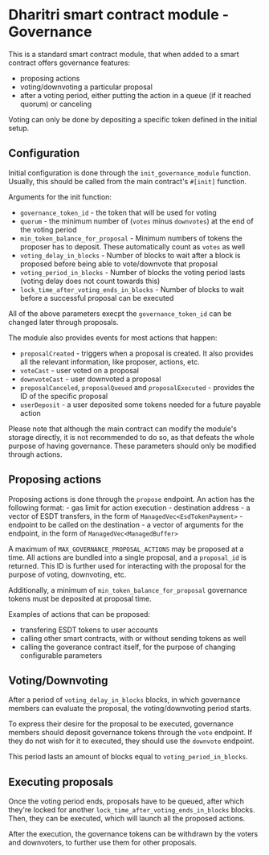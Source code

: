 # Dharitri smart contract module - Governance

This is a standard smart contract module, that when added to a smart contract offers governance features:
- proposing actions
- voting/downvoting a particular proposal
- after a voting period, either putting the action in a queue (if it reached quorum) or canceling

Voting can only be done by depositing a specific token defined in the initial setup.

## Configuration

Initial configuration is done through the `init_governance_module` function. Usually, this should be called from the main contract's `#[init]` function.

Arguments for the init function:

- `governance_token_id` - the token that will be used for voting
- `quorum` - the minimum number of (`votes` minus `downvotes`) at the end of the voting period
- `min_token_balance_for_proposal` - Minimum numbers of tokens the proposer has to deposit. These automatically count as `votes` as well
- `voting_delay_in_blocks` - Number of blocks to wait after a block is proposed before being able to vote/downvote that proposal
- `voting_period_in_blocks` - Number of blocks the voting period lasts (voting delay does not count towards this)
- `lock_time_after_voting_ends_in_blocks` - Number of blocks to wait before a successful proposal can be executed

All of the above parameters execpt the `governance_token_id` can be changed later through proposals.

The module also provides events for most actions that happen:
- `proposalCreated` - triggers when a proposal is created. It also provides all the relevant information, like proposer, actions, etc.
- `voteCast` - user voted on a proposal
- `downvoteCast` - user downvoted a proposal
- `proposalCanceled`, `proposalQueued` and `proposalExecuted` - provides the ID of the specific proposal
- `userDeposit` - a user deposited some tokens needed for a future payable action

Please note that although the main contract can modify the module's storage directly, it is not recommended to do so, as that defeats the whole purpose of having governance. These parameters should only be modified through actions.

## Proposing actions

Proposing actions is done through the `propose` endpoint. An action has the following format:
    - gas limit for action execution
    - destination address
    - a vector of ESDT transfers, in the form of `ManagedVec<EsdTokenPayment>`
    - endpoint to be called on the destination
    - a vector of arguments for the endpoint, in the form of `ManagedVec<ManagedBuffer>`

A maximum of `MAX_GOVERNANCE_PROPOSAL_ACTIONS` may be proposed at a time. All actions are bundled into a single proposal, and a `proposal_id` is returned. This ID is further used for interacting with the proposal for the purpose of voting, downvoting, etc.

Additionally, a minimum of `min_token_balance_for_proposal` governance tokens must be deposited at proposal time.

Examples of actions that can be proposed:
- transfering ESDT tokens to user accounts
- calling other smart contracts, with or without sending tokens as well
- calling the goverance contract itself, for the purpose of changing configurable parameters

## Voting/Downvoting

After a period of `voting_delay_in_blocks` blocks, in which governance members can evaluate the proposal, the voting/downvoting period starts.

To express their desire for the proposal to be executed, governance members should deposit governance tokens through the `vote` endpoint. If they do not wish for it to executed, they should use the `downvote` endpoint.

This period lasts an amount of blocks equal to `voting_period_in_blocks`.

## Executing proposals

Once the voting period ends, proposals have to be queued, after which they're locked for another `lock_time_after_voting_ends_in_blocks` blocks. Then, they can be executed, which will launch all the proposed actions.

After the execution, the governance tokens can be withdrawn by the voters and downvoters, to further use them for other proposals.
